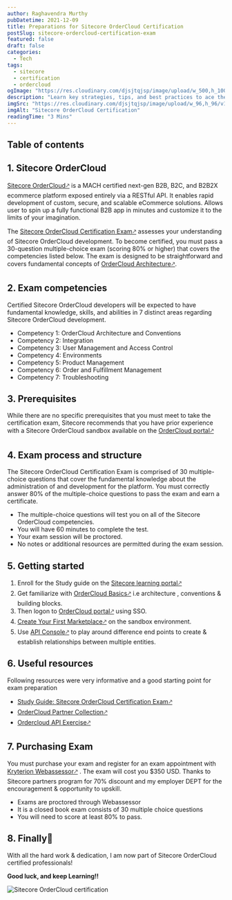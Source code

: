 ```yaml
---
author: Raghavendra Murthy
pubDatetime: 2021-12-09
title: Preparations for Sitecore OrderCloud Certification
postSlug: sitecore-ordercloud-certification-exam
featured: false
draft: false
categories:
  - Tech
tags:
  - sitecore
  - certification
  - ordercloud
ogImage: "https://res.cloudinary.com/djsjtqjsp/image/upload/w_500,h_100/v1687696609/raghavendra-murthy-blog/OrderCloud_dmkdov.png"
description: "Learn key strategies, tips, and best practices to ace the exam and demonstrate your expertise in OrderCloud, Sitecore's powerful B2B commerce platform."
imgSrc: "https://res.cloudinary.com/djsjtqjsp/image/upload/w_96,h_96/v1687696609/raghavendra-murthy-blog/OrderCloud_dmkdov.png"
imgAlt: "Sitecore OrderCloud Certification"
readingTime: "3 Mins"
---
```


## Table of contents

## 1. Sitecore OrderCloud

<a href="https://machalliance.org/insights/what-does-it-mean-to-be-mach-certified-" target="_blank">Sitecore OrderCloud🡕</a> is a MACH certified next-gen B2B, B2C, and B2B2X ecommerce platform exposed entirely via a RESTful API. It enables rapid development of custom, secure, and scalable eCommerce solutions. Allows user to spin up a fully functional B2B app in minutes and customize it to the limits of your imagination.

The <a href="https://learning.sitecore.com/exam/study-guide-sitecore-ordercloud-certification-exam" target="_blank">Sitecore OrderCloud Certification Exam🡕</a> assesses your understanding of Sitecore OrderCloud development. To become certified, you must pass a 30-question multiple-choice exam (scoring 80% or higher) that covers the competencies listed below. The exam is designed to be straightforward and covers fundamental concepts of <a href="https://ordercloud.io/learn/ordercloud-basics/architecture" target="_blank">OrderCloud Architecture🡕</a>.

## 2. Exam competencies

Certified Sitecore OrderCloud developers will be expected to have fundamental knowledge, skills, and abilities in 7 distinct areas regarding Sitecore OrderCloud development.

- Competency 1: OrderCloud Architecture and Conventions
- Competency 2: Integration
- Competency 3: User Management and Access Control
- Competency 4: Environments
- Competency 5: Product Management
- Competency 6: Order and Fulfillment Management
- Competency 7: Troubleshooting

## 3. Prerequisites

While there are no specific prerequisites that you must meet to take the certification exam, Sitecore recommends that you have prior experience with a Sitecore OrderCloud sandbox available on the <a href="https://portal.ordercloud.io/" target="_blank">OrderCloud portal🡕</a>

## 4. Exam process and structure

The Sitecore OrderCloud Certification Exam is comprised of 30 multiple-choice questions that cover the fundamental knowledge about the administration of and development for the platform. You must correctly answer 80% of the multiple-choice questions to pass the exam and earn a certificate.

- The multiple-choice questions will test you on all of the Sitecore OrderCloud competencies.
- You will have 60 minutes to complete the test.
- Your exam session will be proctored.
- No notes or additional resources are permitted during the exam session.

## 5. Getting started

1. Enroll for the Study guide on the <a href="https://learning.sitecore.com/exam/study-guide-sitecore-ordercloud-certification-exam" target="_blank">Sitecore learning portal🡕</a>
2. Get familiarize with <a href="https://ordercloud.io/learn/ordercloud-basics/architecture" target="_blank">OrderCloud Basics🡕</a> i.e architecture , conventions & building blocks.
3. Then logon to <a href="https://portal.ordercloud.io/" target="_blank">OrderCloud portal🡕</a> using SSO.
4. <a href="https://portal.ordercloud.io/" target="_blank">Create Your First Marketplace🡕</a> on the sandbox environment.
5. Use <a href="https://portal.ordercloud.io/console" target="_blank">API Console🡕</a> to play around difference end points to create & establish relationships between multiple entities.

## 6. Useful resources

Following resources were very informative and a good starting point for exam preparation

- <a href="https://learning.sitecore.com/exam/study-guide-sitecore-ordercloud-certification-exam" target="_blank">Study Guide: Sitecore OrderCloud Certification Exam🡕</a>
- <a href="https://learning.sitecore.com/course/ordercloud-partner-collection" target="_blank">OrderCloud Partner Collection🡕</a>
- <a href="https://documenter.getpostman.com/view/13422742/TVt19jd1" target="_blank">Ordercloud API Exercise🡕</a>

## 7. Purchasing Exam

You must purchase your exam and register for an exam appointment with <a href="https://www.webassessor.com/sitecore" target="_blank">Kryterion Webassessor🡕</a> . The exam will cost you $350 USD. Thanks to Sitecore partners program for 70% discount and my employer DEPT for the encouragement & opportunity to upskill.

- Exams are proctored through Webassessor
- It is a closed book exam consists of 30 multiple choice questions
- You will need to score at least 80% to pass.

## 8. Finally🎉

With all the hard work & dedication, I am now part of Sitecore OrderCloud certified professionals!

**Good luck, and keep Learning!!**

![Sitecore OrderCloud certification ](https://res.cloudinary.com/djsjtqjsp/image/upload/w_400/v1687696241/raghavendra-murthy-blog/1639088259599_scmky6.png)
